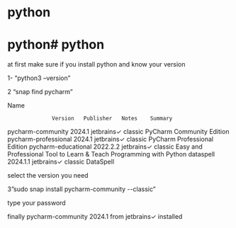 # python
# python# python
at first make sure if you install python and know your version

1- “python3 –version”


2 “snap find pycharm”

Name


                  Version   Publisher   Notes    Summary
pycharm-community     2024.1    jetbrains✓  classic  PyCharm Community Edition
pycharm-professional  2024.1    jetbrains✓  classic  PyCharm Professional Edition
pycharm-educational   2022.2.2  jetbrains✓  classic  Easy and Professional Tool to Learn & Teach Programming with Python
dataspell             2024.1.1  jetbrains✓  classic  DataSpell



select the version you need


3”sudo snap install pycharm-community --classic”
 
type your password 

finally pycharm-community 2024.1 from jetbrains✓ installed

